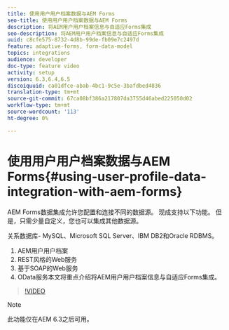 ```yaml
---
title: 使用用户用户档案数据与AEM Forms
seo-title: 使用用户用户档案数据与AEM Forms
description: 将AEM用户用户档案信息与自适应Forms集成
seo-description: 将AEM用户用户档案信息与自适应Forms集成
uuid: c8cfe575-8732-4d8b-99de-fb09e7c2497d
feature: adaptive-forms, form-data-model
topics: integrations
audience: developer
doc-type: feature video
activity: setup
version: 6.3,6.4,6.5
discoiquuid: ca01dfce-abab-4bc1-9c5e-3bafdbed4836
translation-type: tm+mt
source-git-commit: 67ca08bf386a217807da3755d46abed225050d02
workflow-type: tm+mt
source-wordcount: '113'
ht-degree: 0%

---
```



# 使用用户用户档案数据与AEM Forms{#using-user-profile-data-integration-with-aem-forms}

AEM Forms数据集成允许您配置和连接不同的数据源。 现成支持以下功能。 但是，只需少量自定义，您也可以集成其他数据源。

关系数据库- MySQL、Microsoft SQL Server、IBM DB2和Oracle RDBMS。

1. AEM用户用户档案
1. REST风格的Web服务
1. 基于SOAP的Web服务
1. OData服务本文将重点介绍将AEM用户用户档案信息与自适应Forms集成。

>[!VIDEO](https://video.tv.adobe.com/v/17432/?quality=9&learn=on)

>[!NOTE]
>
>此功能仅在AEM 6.3之后可用。

